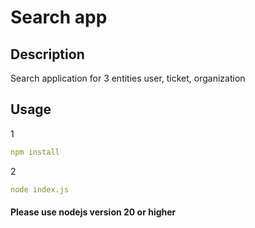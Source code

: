 # Search app

## Description

Search application for 3 entities user, ticket, organization

## Usage
1
```yml
npm install
```
2
```yml
node index.js
```

#### Please use nodejs version 20 or higher